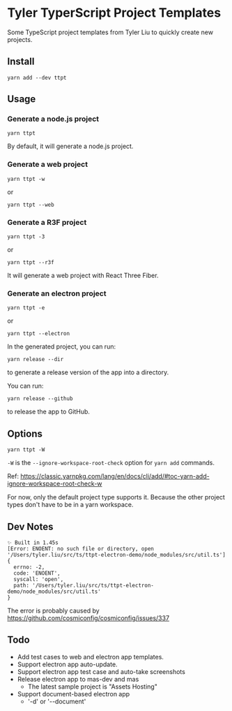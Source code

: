# Tyler TyperScript Project Templates

Some TypeScript project templates from Tyler Liu to quickly create new projects.

## Install

```
yarn add --dev ttpt
```

## Usage

### Generate a node.js project

```
yarn ttpt
```

By default, it will generate a node.js project.

### Generate a web project

```
yarn ttpt -w
```

or

```
yarn ttpt --web
```


### Generate a R3F project

```
yarn ttpt -3
```

or

```
yarn ttpt --r3f
```

It will generate a web project with React Three Fiber.


### Generate an electron project

```
yarn ttpt -e
```

or

```
yarn ttpt --electron
```

In the generated project, you can run:

```
yarn release --dir
```

to generate a release version of the app into a directory.

You can run:

```
yarn release --github
```

to release the app to GitHub.

## Options

```
yarn ttpt -W
```

`-W` is the `--ignore-workspace-root-check` option for `yarn add` commands.

Ref: https://classic.yarnpkg.com/lang/en/docs/cli/add/#toc-yarn-add-ignore-workspace-root-check-w

For now, only the default project type supports it.
Because the other project types don't have to be in a yarn workspace.

## Dev Notes

```
✨ Built in 1.45s
[Error: ENOENT: no such file or directory, open '/Users/tyler.liu/src/ts/ttpt-electron-demo/node_modules/src/util.ts'] {
  errno: -2,
  code: 'ENOENT',
  syscall: 'open',
  path: '/Users/tyler.liu/src/ts/ttpt-electron-demo/node_modules/src/util.ts'
}
```

The error is probably caused by https://github.com/cosmiconfig/cosmiconfig/issues/337

## Todo

- Add test cases to web and electron app templates.
- Support electron app auto-update.
- Support electron app test case and auto-take screenshots
- Release electron app to mas-dev and mas
  - The latest sample project is "Assets Hosting"
- Support document-based electron app
  - '-d' or '--document'
